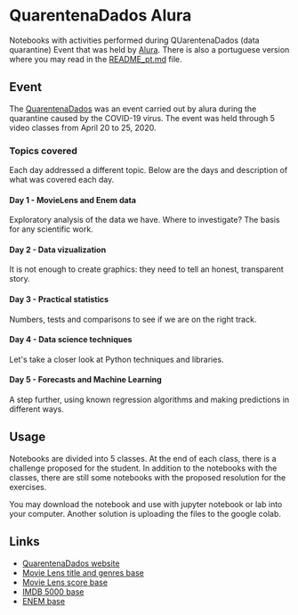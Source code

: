 # QuarentenaDados Alura
Notebooks with activities performed during QUarentenaDados (data quarantine) Event that was held by [Alura](https://www.alura.com.br/). There is also a portuguese version where you may read in the [README_pt.md](https://github.com/juniorcl/quarentenadados-alura/blob/master/README_pt.md) file.

## Event
The [QuarentenaDados](https://www.alura.com.br/quarentenadados "QuarentenaDados") was an event carried out by alura during the quarantine caused by the COVID-19 virus. The event was held through 5 video classes from April 20 to 25, 2020.

### Topics covered
Each day addressed a different topic. Below are the days and description of what was covered each day.

#### Day 1 - MovieLens and Enem data
Exploratory analysis of the data we have. Where to investigate? The basis for any scientific work.

#### Day 2 - Data vizualization
It is not enough to create graphics: they need to tell an honest, transparent story.

#### Day 3 - Practical statistics
Numbers, tests and comparisons to see if we are on the right track.

#### Day 4 - Data science techniques
Let's take a closer look at Python techniques and libraries.

#### Day 5 - Forecasts and Machine Learning
A step further, using known regression algorithms and making predictions in different ways.

## Usage
Notebooks are divided into 5 classes. At the end of each class, there is a challenge proposed for the student. In addition to the notebooks with the classes, there are still some notebooks with the proposed resolution for the exercises.

You may download the notebook and use with jupyter notebook or lab into your computer. Another solution is uploading the files to the google colab.

## Links
- [QuarentenaDados website](https://www.alura.com.br/quarentenadados)
- [Movie Lens title and genres base](https://raw.githubusercontent.com/alura-cursos/introducao-a-data-science/master/aula0/ml-latest-small/movies.csv)
- [Movie Lens score base](https://raw.githubusercontent.com/alura-cursos/introducao-a-data-science/master/aula0/ml-latest-small/ratings.csv)
- [IMDB 5000 base](https://gist.githubusercontent.com/guilhermesilveira/24e271e68afe8fd257911217b88b2e07/raw/e70287fb1dcaad4215c3f3c9deda644058a616bc/movie_metadata.csv)
- [ENEM base](https://raw.githubusercontent.com/guilhermesilveira/enem-2018/master/MICRODADOS_ENEM_2018_SAMPLE_43278.csv)

